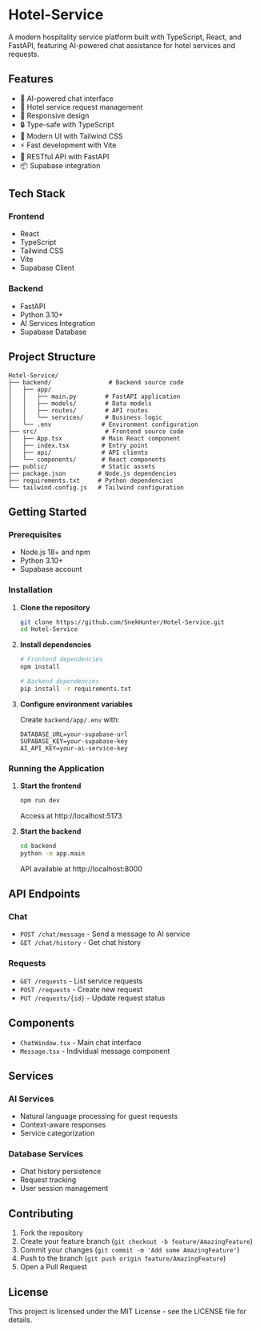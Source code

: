 # Hotel-Service

A modern hospitality service platform built with TypeScript, React, and FastAPI, featuring AI-powered chat assistance for hotel services and requests.

## Features

- 💬 AI-powered chat interface
- 🏨 Hotel service request management
- 📱 Responsive design
- 🔒 Type-safe with TypeScript
- 🎨 Modern UI with Tailwind CSS
- ⚡ Fast development with Vite
- 🚀 RESTful API with FastAPI
- 📦 Supabase integration

## Tech Stack

### Frontend
- React
- TypeScript
- Tailwind CSS
- Vite
- Supabase Client

### Backend
- FastAPI
- Python 3.10+
- AI Services Integration
- Supabase Database

## Project Structure
```
Hotel-Service/
├── backend/                # Backend source code
│   ├── app/
│   │   ├── main.py        # FastAPI application
│   │   ├── models/        # Data models
│   │   ├── routes/        # API routes
│   │   └── services/      # Business logic
│   └── .env              # Environment configuration
├── src/                   # Frontend source code
│   ├── App.tsx           # Main React component
│   ├── index.tsx         # Entry point
│   ├── api/              # API clients
│   └── components/       # React components
├── public/               # Static assets
├── package.json         # Node.js dependencies
├── requirements.txt     # Python dependencies
└── tailwind.config.js   # Tailwind configuration
```

## Getting Started

### Prerequisites
- Node.js 18+ and npm
- Python 3.10+
- Supabase account

### Installation

1. **Clone the repository**
   ```bash
   git clone https://github.com/SnekHunter/Hotel-Service.git
   cd Hotel-Service
   ```

2. **Install dependencies**
   ```bash
   # Frontend dependencies
   npm install

   # Backend dependencies
   pip install -r requirements.txt
   ```

3. **Configure environment variables**
   
   Create `backend/app/.env` with:
   ```env
   DATABASE_URL=your-supabase-url
   SUPABASE_KEY=your-supabase-key
   AI_API_KEY=your-ai-service-key
   ```

### Running the Application

1. **Start the frontend**
   ```bash
   npm run dev
   ```
   Access at http://localhost:5173

2. **Start the backend**
   ```bash
   cd backend
   python -m app.main
   ```
   API available at http://localhost:8000

## API Endpoints

### Chat
- `POST /chat/message` - Send a message to AI service
- `GET /chat/history` - Get chat history

### Requests
- `GET /requests` - List service requests
- `POST /requests` - Create new request
- `PUT /requests/{id}` - Update request status

## Components

- `ChatWindow.tsx` - Main chat interface
- `Message.tsx` - Individual message component

## Services

### AI Services
- Natural language processing for guest requests
- Context-aware responses
- Service categorization

### Database Services
- Chat history persistence
- Request tracking
- User session management

## Contributing

1. Fork the repository
2. Create your feature branch (`git checkout -b feature/AmazingFeature`)
3. Commit your changes (`git commit -m 'Add some AmazingFeature'`)
4. Push to the branch (`git push origin feature/AmazingFeature`)
5. Open a Pull Request

## License

This project is licensed under the MIT License - see the LICENSE file for details.
